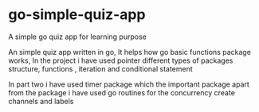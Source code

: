 # go-simple-quiz-app
A simple go quiz app for learning purpose

An simple quiz app written in go, It helps how go basic functions package works,  In the project i have used pointer  different types of packages structure, functions , iteration and conditional statement

In part two i have used timer package which the important package apart from the package i have used go routines for the concurrency create channels and labels




